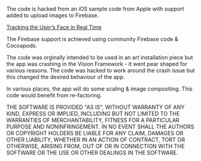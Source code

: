 The code is hacked from an iOS sample code from Apple with support added to upload images to Firebase.   

[Tracking the User’s Face in Real Time](https://developer.apple.com/documentation/vision/tracking_the_user_s_face_in_real_time)

The Firebase support is achieved using  community Firebase code & Cocoapods.

The code was orginally intended to be used in an art installation piece but the app was crashing in the Vision Framework - it went pear shaped for various reasons.  The code was hacked to work around the crash issue but this changed the desired behaviour of the app.  

In various places, the app will do some scaling & image compositing.  This code would benefit from re-factoring.

THE SOFTWARE IS PROVIDED "AS IS", WITHOUT WARRANTY OF ANY KIND, EXPRESS OR IMPLIED, INCLUDING BUT NOT LIMITED TO THE WARRANTIES OF MERCHANTABILITY, FITNESS FOR A PARTICULAR PURPOSE AND NONINFRINGEMENT. IN NO EVENT SHALL THE AUTHORS OR COPYRIGHT HOLDERS BE LIABLE FOR ANY CLAIM, DAMAGES OR OTHER LIABILITY, WHETHER IN AN ACTION OF CONTRACT, TORT OR OTHERWISE, ARISING FROM, OUT OF OR IN CONNECTION WITH THE SOFTWARE OR THE USE OR OTHER DEALINGS IN THE SOFTWARE.




